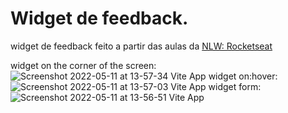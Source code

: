 # Widget de feedback.
widget de feedback feito a partir das aulas da [NLW: Rocketseat](https://lp.rocketseat.com.br/confirmacao/trilha-impulse)

widget on the corner of the screen:
![Screenshot 2022-05-11 at 13-57-34 Vite App](https://user-images.githubusercontent.com/31869464/167913269-cafd6225-8f71-4894-9f47-10944a665375.png)
widget on:hover:
![Screenshot 2022-05-11 at 13-57-03 Vite App](https://user-images.githubusercontent.com/31869464/167913275-e28437fb-4ff6-48ee-881e-844d09c4fa15.png)
widget form:
![Screenshot 2022-05-11 at 13-56-51 Vite App](https://user-images.githubusercontent.com/31869464/167913281-476f43eb-7df4-4595-b1dc-52e749389242.png)

